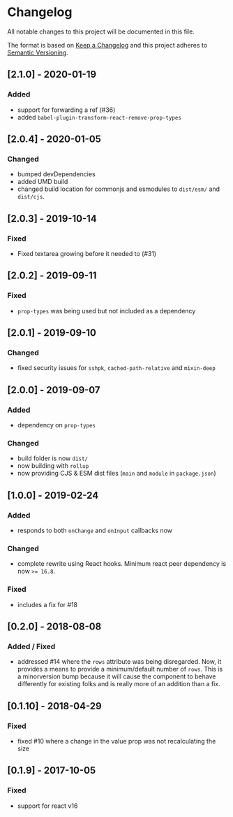 # Changelog
All notable changes to this project will be documented in this file.

The format is based on [Keep a Changelog](http://keepachangelog.com/en/1.0.0/)
and this project adheres to [Semantic Versioning](http://semver.org/spec/v2.0.0.html).

## [2.1.0] - 2020-01-19

### Added
* support for forwarding a ref (#36)
* added `babel-plugin-transform-react-remove-prop-types`

## [2.0.4] - 2020-01-05

### Changed
* bumped devDependencies
* added UMD build
* changed build location for commonjs and esmodules to `dist/esm/` and
  `dist/cjs`.

## [2.0.3] - 2019-10-14

### Fixed
* Fixed textarea growing before it needed to (#31)

## [2.0.2] - 2019-09-11

### Fixed
* `prop-types` was being used but not included as a dependency

## [2.0.1] - 2019-09-10

### Changed
* fixed security issues for `sshpk`, `cached-path-relative` and `mixin-deep`

## [2.0.0] - 2019-09-07

### Added
* dependency on `prop-types`

### Changed
* build folder is now `dist/`
* now building with `rollup`
* now providing CJS & ESM dist files (`main` and `module` in `package.json`)

## [1.0.0] - 2019-02-24

### Added
* responds to both `onChange` and `onInput` callbacks now

### Changed
* complete rewrite using React hooks. Minimum react peer dependency is now
  `>= 16.8`.

### Fixed
* includes a fix for #18

## [0.2.0] - 2018-08-08

### Added / Fixed
* addressed #14 where the `rows` attribute was being disregarded. Now, it
  provides a means to provide a minimum/default number of `rows`. This is a
  minorversion bump because it will cause the component to behave differently
  for existing folks and is really more of an addition than a fix.

## [0.1.10] - 2018-04-29

### Fixed
* fixed #10 where a change in the value prop was not recalculating the size

## [0.1.9] - 2017-10-05

### Fixed
* support for react v16
